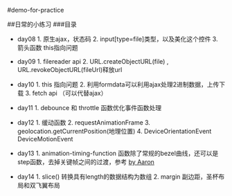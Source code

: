 #demo-for-practice

##日常的小练习
###目录
* day08
        1. 原生ajax，状态码
        2. input[type=file]类型，以及美化这个控件
        3. 箭头函数  this指向问题

* day09
        1. filereader api
        2. URL.createObjectURL(file)  ,  URL.revokeObjectURL(fileUrl)释放url

* day10
        1. this 指向问题
        2. 利用formdata可以利用ajax处理2进制数据，上传下载
        3. fetch  api   （可以代替ajax）
* day11
        1. debounce  和  throttle 函数优化事件函数处理

* day12
        1. 缓动函数
        2. requestAnimationFrame
        3. geolocation.getCurrentPosition(地理位置)
        4. DeviceOrientationEvent   DeviceMotionEvent
* day13
        1. animation-timing-function  函数除了常规的bezel曲线，还可以是step函数，去掉关键帧之间的过渡，参考  [ by Aaron ](http://www.cnblogs.com/aaronjs/p/4642015.html)
*  day14
        1. slice()   转换具有length的数据结构为数组
        2. margin 副边距，圣杯布局和双飞翼布局





